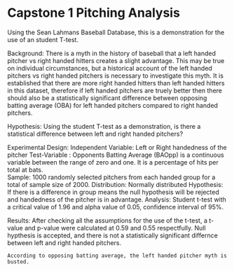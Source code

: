 # Capstone 1 Pitching Analysis

Using the Sean Lahmans Baseball Database, this is a demonstration for the use of an student T-test. 

Background: There is a myth in the history of baseball that a left handed pitcher vs right handed hitters creates a slight advantage. This may be true on individual circumstances, but a historical account of the left handed pitchers vs right handed pitchers is necessary to investigate this myth. It is established that there are more right handed hitters than left handed hitters in this dataset, therefore if left handed pitchers are truely better then there should also be a statistically significant difference between opposing batting average (OBA) for left handed pitchers compared to right handed pitchers. 


Hypothesis: Using the student T-test as a demonstration, is there a statistical difference between left and right handed pitchers? 

Experimental Design: 
    Independent Variable: Left or Right handedness of the pitcher 
    Test-Variable : Opponents Batting Average (BAOpp) is a continuous variable between the range of zero and one. It is a percentage of hits per total at bats.  
    Sample: 1000 randomly selected pitchers from each handed group for a total of sample size of 2000. 
    Distribution: Normally distributed 
    Hypothesis: If there is a difference in group means the null hypothesis will be rejected and handedness of the pitcher is in advantage.
    Analysis: Student t-test with a critical value of 1.96 and alpha value of 0.05, confidence interval of 95%. 

Results: 
    After checking all the assumptions for the use of the t-test, a t-value and p-value were calculated at 0.59 and 0.55 respectfully. 
    Null hypthesis is accepted, and there is not a statistically significant differnce between left and right handed pitchers. 
    
    According to opposing batting average, the left handed pitcher myth is busted. 
